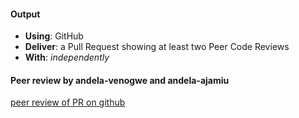 #### Output
- **Using**: GitHub
- **Deliver**: a Pull Request showing at least two Peer Code Reviews
- **With**: *independently*

#### Peer review by andela-venogwe and andela-ajamiu

[peer review of PR on github](https://github.com/andela-uibrahim/inverted-index/pull/6/files)